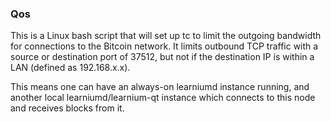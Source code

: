 ### Qos ###

This is a Linux bash script that will set up tc to limit the outgoing bandwidth for connections to the Bitcoin network. It limits outbound TCP traffic with a source or destination port of 37512, but not if the destination IP is within a LAN (defined as 192.168.x.x).

This means one can have an always-on learniumd instance running, and another local learniumd/learnium-qt instance which connects to this node and receives blocks from it.
